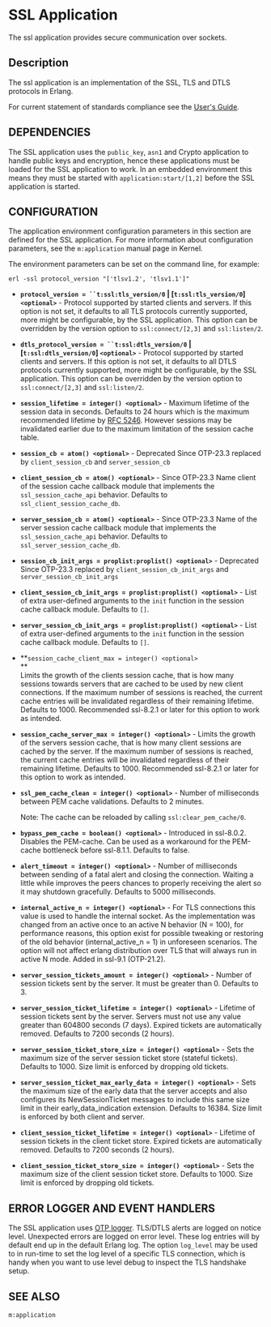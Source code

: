 <!--
%CopyrightBegin%

Copyright Ericsson AB 2023-2024. All Rights Reserved.

Licensed under the Apache License, Version 2.0 (the "License");
you may not use this file except in compliance with the License.
You may obtain a copy of the License at

    http://www.apache.org/licenses/LICENSE-2.0

Unless required by applicable law or agreed to in writing, software
distributed under the License is distributed on an "AS IS" BASIS,
WITHOUT WARRANTIES OR CONDITIONS OF ANY KIND, either express or implied.
See the License for the specific language governing permissions and
limitations under the License.

%CopyrightEnd%
-->
# SSL Application

The ssl application provides secure communication over sockets.

## Description

The ssl application is an implementation of the SSL, TLS and DTLS protocols in
Erlang.

For current statement of standards compliance see the
[User's Guide](standards_compliance.md).

## DEPENDENCIES

The SSL application uses the `public_key`, `asn1` and Crypto application to
handle public keys and encryption, hence these applications must be loaded for
the SSL application to work. In an embedded environment this means they must be
started with `application:start/[1,2]` before the SSL application is started.

## CONFIGURATION

The application environment configuration parameters in this section are defined
for the SSL application. For more information about configuration parameters,
see the `m:application` manual page in Kernel.

The environment parameters can be set on the command line, for example:

`erl -ssl protocol_version "['tlsv1.2', 'tlsv1.1']"`

- **`protocol_version = ``t:ssl:tls_version/0` | [`t:ssl:tls_version/0`]
  `<optional>`** - Protocol supported by started clients and servers. If this
  option is not set, it defaults to all TLS protocols currently supported, more
  might be configurable, by the SSL application. This option can be overridden
  by the version option to `ssl:connect/[2,3]` and `ssl:listen/2`.

- **`dtls_protocol_version = ``t:ssl:dtls_version/0` | [`t:ssl:dtls_version/0`]
  `<optional>`** - Protocol supported by started clients and servers. If this
  option is not set, it defaults to all DTLS protocols currently supported, more
  might be configurable, by the SSL application. This option can be overridden
  by the version option to `ssl:connect/[2,3]` and `ssl:listen/2`.

- **`session_lifetime = integer() <optional>`** - Maximum lifetime of the
  session data in seconds. Defaults to 24 hours which is the maximum recommended
  lifetime by [RFC 5246](http://www.ietf.org/rfc/5246rfc.txt). However sessions
  may be invalidated earlier due to the maximum limitation of the session cache
  table.

- **`session_cb = atom() <optional>`** - Deprecated Since OTP-23.3 replaced by
  `client_session_cb` and `server_session_cb`

- **`client_session_cb = atom() <optional>`** - Since OTP-23.3 Name client of
  the session cache callback module that implements the `ssl_session_cache_api`
  behavior. Defaults to `ssl_client_session_cache_db`.

- **`server_session_cb = atom() <optional>`** - Since OTP-23.3 Name of the
  server session cache callback module that implements the
  `ssl_session_cache_api` behavior. Defaults to `ssl_server_session_cache_db`.

- **`session_cb_init_args = proplist:proplist() <optional>`** - Deprecated Since
  OTP-23.3 replaced by `client_session_cb_init_args` and
  `server_session_cb_init_args`

- **`client_session_cb_init_args = proplist:proplist() <optional>`** - List of
  extra user-defined arguments to the `init` function in the session cache
  callback module. Defaults to `[]`.

- **`server_session_cb_init_args = proplist:proplist() <optional>`** - List of
  extra user-defined arguments to the `init` function in the session cache
  callback module. Defaults to `[]`.

- **`session_cache_client_max = integer() <optional>`  
  **  
  Limits the growth of the clients session cache, that is how many sessions
  towards servers that are cached to be used by new client connections. If the
  maximum number of sessions is reached, the current cache entries will be
  invalidated regardless of their remaining lifetime. Defaults to 1000.
  Recommended ssl-8.2.1 or later for this option to work as intended.

- **`session_cache_server_max = integer() <optional>`** - Limits the growth of
  the servers session cache, that is how many client sessions are cached by the
  server. If the maximum number of sessions is reached, the current cache
  entries will be invalidated regardless of their remaining lifetime. Defaults
  to 1000. Recommended ssl-8.2.1 or later for this option to work as intended.

- **`ssl_pem_cache_clean = integer() <optional>`** - Number of milliseconds
  between PEM cache validations. Defaults to 2 minutes.

  Note: The cache can be reloaded by calling `ssl:clear_pem_cache/0`.

- **`bypass_pem_cache = boolean() <optional>`** - Introduced in ssl-8.0.2.
  Disables the PEM-cache. Can be used as a workaround for the PEM-cache
  bottleneck before ssl-8.1.1. Defaults to false.

- **`alert_timeout = integer() <optional>`** - Number of milliseconds between
  sending of a fatal alert and closing the connection. Waiting a little while
  improves the peers chances to properly receiving the alert so it may shutdown
  gracefully. Defaults to 5000 milliseconds.

- **`internal_active_n = integer() <optional>`** - For TLS connections this
  value is used to handle the internal socket. As the implementation was changed
  from an active once to an active N behavior (N = 100), for performance
  reasons, this option exist for possible tweaking or restoring of the old
  behavior (internal_active_n = 1) in unforeseen scenarios. The option will not
  affect erlang distribution over TLS that will always run in active N mode.
  Added in ssl-9.1 (OTP-21.2).

- **`server_session_tickets_amount = integer() <optional>`** - Number of session
  tickets sent by the server. It must be greater than 0. Defaults to 3.

- **`server_session_ticket_lifetime = integer() <optional>`** - Lifetime of
  session tickets sent by the server. Servers must not use any value greater
  than 604800 seconds (7 days). Expired tickets are automatically removed.
  Defaults to 7200 seconds (2 hours).

- **`server_session_ticket_store_size = integer() <optional>`** - Sets the
  maximum size of the server session ticket store (stateful tickets). Defaults
  to 1000. Size limit is enforced by dropping old tickets.

- **`server_session_ticket_max_early_data = integer() <optional>`** - Sets the
  maximum size of the early data that the server accepts and also configures its
  NewSessionTicket messages to include this same size limit in their
  early_data_indication extension. Defaults to 16384. Size limit is enforced by
  both client and server.

- **`client_session_ticket_lifetime = integer() <optional>`** - Lifetime of
  session tickets in the client ticket store. Expired tickets are automatically
  removed. Defaults to 7200 seconds (2 hours).

- **`client_session_ticket_store_size = integer() <optional>`** - Sets the
  maximum size of the client session ticket store. Defaults to 1000. Size limit
  is enforced by dropping old tickets.

## ERROR LOGGER AND EVENT HANDLERS

The SSL application uses [OTP logger](`m:logger`). TLS/DTLS alerts are logged on
notice level. Unexpected errors are logged on error level. These log entries
will by default end up in the default Erlang log. The option `log_level` may be
used to in run-time to set the log level of a specific TLS connection, which is
handy when you want to use level debug to inspect the TLS handshake setup.

## SEE ALSO

`m:application`
